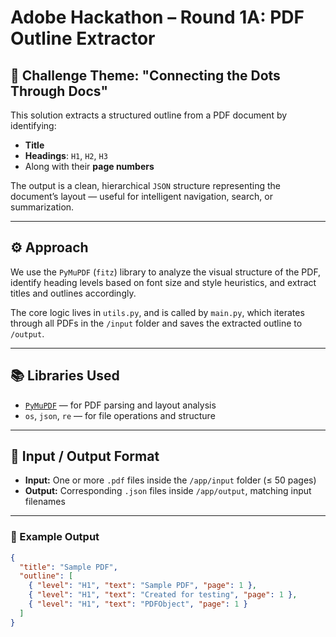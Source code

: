 # Adobe Hackathon – Round 1A: PDF Outline Extractor

## 🧠 Challenge Theme: "Connecting the Dots Through Docs"

This solution extracts a structured outline from a PDF document by identifying:

- **Title**
- **Headings**: `H1`, `H2`, `H3`
- Along with their **page numbers**

The output is a clean, hierarchical `JSON` structure representing the document’s layout — useful for intelligent navigation, search, or summarization.

---

## ⚙️ Approach

We use the `PyMuPDF` (`fitz`) library to analyze the visual structure of the PDF, identify heading levels based on font size and style heuristics, and extract titles and outlines accordingly.

The core logic lives in `utils.py`, and is called by `main.py`, which iterates through all PDFs in the `/input` folder and saves the extracted outline to `/output`.

---

## 📚 Libraries Used

- [`PyMuPDF`](https://github.com/pymupdf/PyMuPDF) — for PDF parsing and layout analysis
- `os`, `json`, `re` — for file operations and structure

---

## 📁 Input / Output Format

- **Input:** One or more `.pdf` files inside the `/app/input` folder (≤ 50 pages)
- **Output:** Corresponding `.json` files inside `/app/output`, matching input filenames

---

### 📄 Example Output

```json
{
  "title": "Sample PDF",
  "outline": [
    { "level": "H1", "text": "Sample PDF", "page": 1 },
    { "level": "H1", "text": "Created for testing", "page": 1 },
    { "level": "H1", "text": "PDFObject", "page": 1 }
  ]
}
